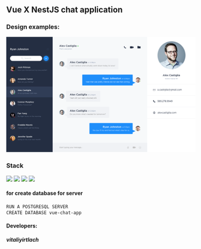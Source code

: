 ## Vue X NestJS chat application 

### Design examples:
<img src="./assets/chat-design.png" />

### Stack
<img width="50px" src="https://miro.medium.com/max/400/1*wqYF-8Dmh7LhtLkKfERc3Q.png" />  <img width="50px" src="https://hsto.org/getpro/habr/post_images/d11/98b/ac8/d1198bac8e4ced0d89d5e5983061f418.png" />  <img width="50px" src="https://upload.wikimedia.org/wikipedia/commons/2/29/Postgresql_elephant.svg" />      <img width="50px" src="https://cdn.iconscout.com/icon/free/png-512/nodejs-2-226035.png" />

#### for create database for server
    RUN A POSTGRESQL SERVER
    CREATE DATABASE vue-chat-app


#### Developers:
##### vitaliyirtlach
<!-- ##### vladisnan -->